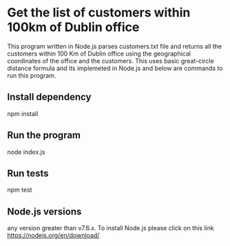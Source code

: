 # Get the list of customers within 100km of Dublin office
This program written in Node.js parses customers.txt file and returns all the customers within 100 Km of Dublin office using the geographical coordinates of the office and the customers. This uses basic great-circle distance formula and its implemeted in Node.js and below are commands to run this program.

## Install dependency
npm install

## Run the program
node index.js

## Run tests
npm test

## Node.js versions

any version greater than v7.6.x. To install Node.js please click on this link https://nodejs.org/en/download/


